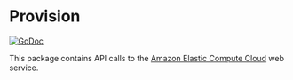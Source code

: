 # Provision

[![GoDoc](https://godoc.org/github.com/golang/gddo?status.svg)](https://godoc.org/github.com/ubclaunchpad/inertia/provision)

This package contains API calls to the [Amazon Elastic Compute Cloud](https://aws.amazon.com/ec2/) web service.
